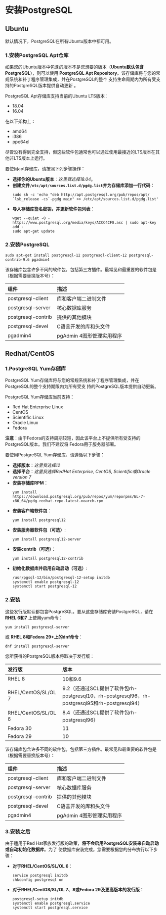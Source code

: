 安装PostgreSQL
===================================================================================
## Ubuntu
默认情况下，PostgreSQL在所有Ubuntu版本中都可用。

### 1.安装PostgreSQL Apt仓库
如果您的Ubuntu版本中包含的版本不是您想要的版本（**Ubuntu默认包含PostgreSQL**），则可以使用 
**PostgreSQL Apt Repository**。该存储库将与您的常规系统和补丁程序管理集成，并在PostgreSQL的整个
支持生命周期内为所有受支持的PostgreSQL版本提供自动更新 。

PostgreSQL Apt存储库支持当前的Ubuntu LTS版本：
+ 18.04
+ 16.04

在以下架构上：
+ amd64
+ i386
+ ppc64el

尽管没有得到完全支持，但这些软件包通常也可以通过使用最接近的LTS版本在其他非LTS版本上运行。

要使用apt存储库，请按照下列步骤操作：
+ **选择你的Ubuntu版本**：*这里我选择18.04*。
+ **创建文件`/etc/apt/sources.list.d/pgdg.list`并为存储库添加一行代码**：
    ```shell
    sudo sh -c 'echo "deb http://apt.postgresql.org/pub/repos/apt/ `lsb_release -cs`-pgdg main" >> /etc/apt/sources.list.d/pgdg.list'
    ```
+ **导入存储库签名密钥，并更新软件包列表**：
    ```shell
    wget --quiet -O - https://www.postgresql.org/media/keys/ACCC4CF8.asc | sudo apt-key add -
    sudo apt-get update
    ```

### 2.安装PostgreSQL
```shell
sudo apt-get install postgresql-12 postgresql-client-12 postgresql-contrib-9.6 pgadmin4
```
该存储库包含许多不同的软件包，包括第三方插件。最常见和最重要的软件包是（根据需要替换版本号）：

| 组件 | 描述 |
|:------|:-----|
| postgresql-client | 库和客户端二进制文件 |
| postgresql-server | 	核心数据库服务 |
| postgresql-contrib | 提供的其他模块 |
| postgresql-devel | C语言开发的库和头文件 |
| pgadmin4 | pgAdmin 4图形管理实用程序 | 

## Redhat/CentOS

### 1.PostgreSQL Yum存储库
PostgreSQL Yum存储库将与您的常规系统和补丁程序管理集成，并在PostgreSQL的整个支持期限内为所有受支
持的PostgreSQL版本提供自动更新。

PostgreSQL Yum存储库当前支持：
+ Red Hat Enterprise Linux
+ CentOS
+ Scientific Linux
+ Oracle Linux
+ Fedora

**注意**：由于Fedora的支持周期较短，因此该平台上不提供所有受支持的PostgreSQL版本。我们不建议将
Fedora用于服务器部署。

要使用PostgreSQL Yum存储库，请遵循以下步骤：
+ **选择版本**：*这里我选择12*
+ **选择平台**：*这里我选择RedHat Enterprise, CentOS, Scientific或Oracle version 7*
+ **安装存储库RPM**：
    ```shell
    yum install https://download.postgresql.org/pub/repos/yum/reporpms/EL-7-x86_64/pgdg-redhat-repo-latest.noarch.rpm
    ```
+ **安装客户端软件包**：
    ```shell
    yum install postgresql12
    ```
+ **安装服务器软件包（可选）**:
    ```shell
    yum install postgresql12-server
    ```
+ **安装contrib（可选）**：
    ```shell
    yum install postgresql12-contrib
    ```
+ **初始化数据库并启用自动启动（可选）**:
    ```shell
    /usr/pgsql-12/bin/postgresql-12-setup initdb
    systemctl enable postgresql-12
    systemctl start postgresql-12
    ```

### 2.安装
这些发行版默认都包含PostgreSQL。要从这些存储库安装PostgreSQL，请在 **RHEL 6和7** 上使用yum命令：
```shell
yum install postgresql-server
```
或 **RHEL 8和Fedora 29+上的dnf命令**：
```shell
dnf install postgresql-server
```
您所获得的PostgreSQL版本将取决于发行版：

| 发行版 | 版本 |
|:------|:-----|
| RHEL 8 | 10和9.6|
| RHEL/CentOS/SL/OL 7| 9.2（还通过SCL提供了软件包rh-postgresql10，rh-postgresql96，rh-postgresql95和rh-postgresql94） |
| RHEL/CentOS/SL/OL 6| 8.4（还通过SCL提供了软件包rh-postgresql96）|
| Fedora 30| 11 |
| Fedora 29| 10 |

该存储库包含许多不同的软件包，包括第三方插件。最常见和最重要的软件包是（根据需要替换版本号）：

| 组件 | 描述 |
|:------|:-----|
| postgresql-client | 库和客户端二进制文件 |
| postgresql-server | 	核心数据库服务 |
| postgresql-contrib | 提供的其他模块 |
| postgresql-devel | C语言开发的库和头文件 |
| pgadmin4 | pgAdmin 4图形管理实用程序 | 

### 3.安装之后
由于适用于Red Hat家族发行版的政策，**将不会启用PostgreSQL安装来自动启动或自动初始化数据库**。为了
使数据库安装完成，您需要根据您的分布执行以下步骤：
+ **对于RHEL/CentOS/SL/OL 6**：
    ```shell
    service postgresql initdb
    chkconfig postgresql on
    ```
+ **对于RHEL/CentOS/SL/OL 7、8或Fedora 29及更高版本的发行版**：
    ```shell
    postgresql-setup initdb
    systemctl enable postgresql.service
    systemctl start postgresql.service
    ```